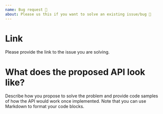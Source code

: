 ```yaml
---
name: Bug request 🐞
about: Please us this if you want to solve an existing issue/bug 🤔
---
```


# Link

Please provide the link to the issue you are solving.

# What does the proposed API look like?

Describe how you propose to solve the problem and provide code samples of how the API would work once implemented. Note that you can use Markdown to format your code blocks.
